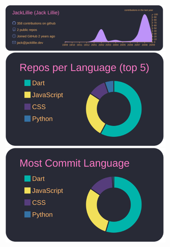 ![](https://raw.githubusercontent.com/JackLillie/Jack-Lillie/master/profile-summary-card-output/dracula/0-profile-details.svg)
![](https://raw.githubusercontent.com/JackLillie/Jack-Lillie/master/profile-summary-card-output/dracula/1-repos-per-language.svg)
![](https://raw.githubusercontent.com/JackLillie/Jack-Lillie/master/profile-summary-card-output/dracula/2-most-commit-language.svg)

